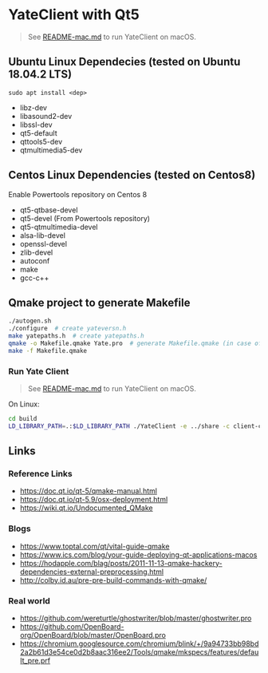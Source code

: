 # YateClient with Qt5

> See [README-mac.md](README-mac.md) to run YateClient on macOS.

## Ubuntu Linux Dependecies (tested on Ubuntu 18.04.2 LTS)

`sudo apt install <dep>`
- libz-dev
- libasound2-dev
- libssl-dev
- qt5-default
- qttools5-dev
- qtmultimedia5-dev

## Centos Linux Dependencies (tested on Centos8)

Enable Powertools repository on Centos 8

- qt5-qtbase-devel
- qt5-devel (From Powertools repository)
- qt5-qtmultimedia-devel
- alsa-lib-devel
- openssl-devel
- zlib-devel
- autoconf
- make
- gcc-c++

## Qmake project to generate Makefile

```sh
./autogen.sh 
./configure  # create yateversn.h
make yatepaths.h  # create yatepaths.h
qmake -o Makefile.qmake Yate.pro  # generate Makefile.qmake (in case of Centos8 command os qmake-qt5)
make -f Makefile.qmake
```

### Run Yate Client

> See [README-mac.md](README-mac.md) to run YateClient on macOS.

On Linux:
```sh
cd build
LD_LIBRARY_PATH=.:$LD_LIBRARY_PATH ./YateClient -e ../share -c client-conf.d -m .
```

## Links

### Reference Links

- https://doc.qt.io/qt-5/qmake-manual.html
- https://doc.qt.io/qt-5.9/osx-deployment.html
- https://wiki.qt.io/Undocumented_QMake

### Blogs

- https://www.toptal.com/qt/vital-guide-qmake
- https://www.ics.com/blog/your-guide-deploying-qt-applications-macos
- https://hodapple.com/blag/posts/2011-11-13-qmake-hackery-dependencies-external-preprocessing.html
- http://colby.id.au/pre-pre-build-commands-with-qmake/

### Real world

- https://github.com/wereturtle/ghostwriter/blob/master/ghostwriter.pro
- https://github.com/OpenBoard-org/OpenBoard/blob/master/OpenBoard.pro
- https://chromium.googlesource.com/chromium/blink/+/9a94733bb98bd2a2b61d3e54ce0d2b8aac316ee2/Tools/qmake/mkspecs/features/default_pre.prf
